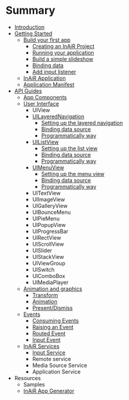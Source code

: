 # Summary

* [Introduction](README.md)
* [Getting Started](1-getting-started/README.md)
   * [Build your first app](1-getting-started/1-build-your-first-app/README.md)
       * [Creating an InAiR Project](1-getting-started/1-build-your-first-app/1-creating-an-inair-project.md)
       * [Running your application](1-getting-started/1-build-your-first-app/2-running-your-application.md)
       * [Build a simple slideshow](1-getting-started/1-build-your-first-app/3-build-a-simple-slideshow.md)
       * [Binding data](1-getting-started/1-build-your-first-app/4-binding-data.md)
       * [Add input listener](1-getting-started/1-build-your-first-app/5-add-input-listener.md)
   * [InAiR Application](1-getting-started/2-inair-application.md)
   * [Application Manifest](1-getting-started/3-application-manifest.md)
* [API Guides](2-api-guides/1-introduction/README.md)
   * [App Components](2-api-guides/2-app-components/1-app-components.md)
   * [User Interface](#user-interface)
       * UIView
       * [UILayeredNavigation](2-api-guides/3-user-interface/2-using-collection-view/1-using-the-layerednavigation/README.md)
            + [Setting up the layered navigation](2-api-guides/3-user-interface/2-using-collection-view/1-using-the-layerednavigation/1-setting-up-the-layerednavigation.md)
            + [Binding data source](2-api-guides/3-user-interface/2-using-collection-view/1-using-the-layerednavigation/2-binding-data-source.md)
            + [Programmatically way](2-api-guides/3-user-interface/2-using-collection-view/1-using-the-layerednavigation/3-programatically-way.md)
       * [UIListView](2-api-guides/3-user-interface/2-using-collection-view/2-using-the-listview/README.md)
            + [Setting up the list view](2-api-guides/3-user-interface/2-using-collection-view/2-using-the-listview/1-setting-up-the-listview.md)
            + [Binding data source](2-api-guides/3-user-interface/2-using-collection-view/2-using-the-listview/2-binding-data-source.md)
            + [Programmatically way](2-api-guides/3-user-interface/2-using-collection-view/2-using-the-listview/3-programatically-way.md)
       * [UIMenuView](2-api-guides/3-user-interface/2-using-collection-view/3-using-the-menuview/README.md)
            + [Setting up the menu view](2-api-guides/3-user-interface/2-using-collection-view/3-using-the-menuview/1-setting-up-the-menuview.md)
            + [Binding data source](2-api-guides/3-user-interface/2-using-collection-view/3-using-the-menuview/2-binding-data-source.md)
            + [Programmatically way](2-api-guides/3-user-interface/2-using-collection-view/3-using-the-menuview/3-programatically-way.md)
       * UITextView
       * UIImageView
       * UIGalleryView
       * UIBounceMenu
       * UIPieMenu
       * UIPopupView
       * UIProgressBar
       * UIRectView
       * UIScrollView
       * UISlider
       * UIStackView
       * UIViewGroup
       * UISwitch
       * UIComboBox
       * UIMediaPlayer
   * [Animation and graphics](2-api-guides/4-animation-and-graphics/README.md)
       * [Transform](2-api-guides/4-animation-and-graphics/1-transform.md)
       * [Animation](2-api-guides/4-animation-and-graphics/2-animation.md)
       * [Present/Dismiss](2-api-guides/4-animation-and-graphics/3-present-dismiss.md)
   * [Events](2-api-guides/5-events/README.md)
       * [Consuming Events](2-api-guides/5-events/1-consuming-events.md)
       * [Raising an Event](2-api-guides/5-events/2-raising-an-event.md)
       * [Routed Event](2-api-guides/5-events/3-routed-event.md)
       * [Input Event](2-api-guides/5-events/4-input-event.md)
   * [InAiR Services](2-api-guides/1-introduction/inair_services_overviewX.md)
       * [Input Service](input_service.md)
       * Remote service
       * Media Source Service
       * Application Service
* Resources
   * Samples
   * [InAiR App Generator](Airman.md)

